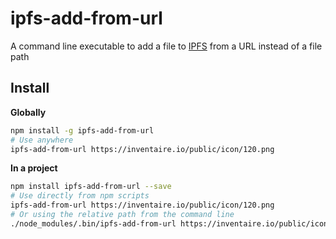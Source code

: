 # ipfs-add-from-url
A command line executable to add a file to [IPFS](http://ipfs.io) from a URL instead of a file path

## Install
**Globally**
```sh
npm install -g ipfs-add-from-url
# Use anywhere
ipfs-add-from-url https://inventaire.io/public/icon/120.png
```

**In a project**
```sh
npm install ipfs-add-from-url --save
# Use directly from npm scripts
ipfs-add-from-url https://inventaire.io/public/icon/120.png
# Or using the relative path from the command line
./node_modules/.bin/ipfs-add-from-url https://inventaire.io/public/icon/120.png
```
